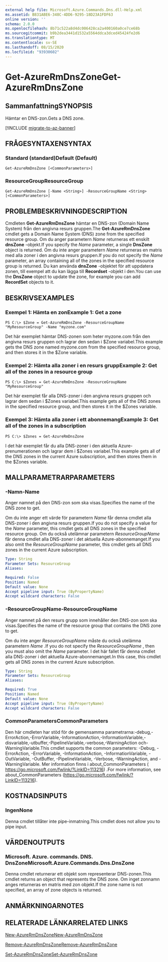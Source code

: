 ```yaml
---
external help file: Microsoft.Azure.Commands.Dns.dll-Help.xml
ms.assetid: B831ABE6-348C-4DD6-9295-18D23A1FDF63
online version: ''
schema: 2.0.0
ms.openlocfilehash: 8b71c522a8d4dc006428ca2a400160a0ce7ce68b
ms.sourcegitcommit: b9b2dea3441d1532a5564ddca3dced45424fe2d6
ms.translationtype: MT
ms.contentlocale: sv-SE
ms.lasthandoff: 08/15/2020
ms.locfileid: "93930602"
---
```

# <span data-ttu-id="95ace-101">Get-AzureRmDnsZone</span><span class="sxs-lookup"><span data-stu-id="95ace-101">Get-AzureRmDnsZone</span></span>

## <span data-ttu-id="95ace-102">Sammanfattning</span><span class="sxs-lookup"><span data-stu-id="95ace-102">SYNOPSIS</span></span>
<span data-ttu-id="95ace-103">Hämtar en DNS-zon.</span><span class="sxs-lookup"><span data-stu-id="95ace-103">Gets a DNS zone.</span></span>

[!INCLUDE [migrate-to-az-banner](../../includes/migrate-to-az-banner.md)]

## <span data-ttu-id="95ace-104">FRÅGESYNTAXEN</span><span class="sxs-lookup"><span data-stu-id="95ace-104">SYNTAX</span></span>

### <span data-ttu-id="95ace-105">Standard (standard)</span><span class="sxs-lookup"><span data-stu-id="95ace-105">Default (Default)</span></span>
```
Get-AzureRmDnsZone [<CommonParameters>]
```

### <span data-ttu-id="95ace-106">ResourceGroup</span><span class="sxs-lookup"><span data-stu-id="95ace-106">ResourceGroup</span></span>
```
Get-AzureRmDnsZone [-Name <String>] -ResourceGroupName <String> [<CommonParameters>]
```

## <span data-ttu-id="95ace-107">PROBLEMBESKRIVNING</span><span class="sxs-lookup"><span data-stu-id="95ace-107">DESCRIPTION</span></span>
<span data-ttu-id="95ace-108">Cmdleten **Get-AzureRmDnsZone** hämtar en DNS-zon (Domain Name System) från den angivna resurs gruppen.</span><span class="sxs-lookup"><span data-stu-id="95ace-108">The **Get-AzureRmDnsZone** cmdlet gets a Domain Name System (DNS) zone from the specified resource group.</span></span>
<span data-ttu-id="95ace-109">Om du anger parametern *Name* returneras ett enskilt **dnsZone** -objekt.</span><span class="sxs-lookup"><span data-stu-id="95ace-109">If you specify the *Name* parameter, a single **DnsZone** object is returned.</span></span>
<span data-ttu-id="95ace-110">Om du inte anger parametern *Name* returneras en matris med alla zoner i den angivna resurs gruppen.</span><span class="sxs-lookup"><span data-stu-id="95ace-110">If you do not specify the *Name* parameter, an array containing all of the zones in the specified resource group is returned.</span></span>
<span data-ttu-id="95ace-111">Du kan använda **dnsZone** -objektet för att uppdatera zonen, till exempel att du kan lägga till **Recordset** -objekt i den.</span><span class="sxs-lookup"><span data-stu-id="95ace-111">You can use the **DnsZone** object to update the zone, for example you can add **RecordSet** objects to it.</span></span>

## <span data-ttu-id="95ace-112">BESKRIVS</span><span class="sxs-lookup"><span data-stu-id="95ace-112">EXAMPLES</span></span>

### <span data-ttu-id="95ace-113">Exempel 1: Hämta en zon</span><span class="sxs-lookup"><span data-stu-id="95ace-113">Example 1: Get a zone</span></span>
```
PS C:\> $Zone = Get-AzureRmDnsZone -ResourceGroupName "MyResourceGroup" -Name "myzone.com"
```

<span data-ttu-id="95ace-114">Det här exemplet hämtar DNS-zonen som heter myzone.com från den angivna resurs gruppen och lagrar den sedan i $Zone variabel.</span><span class="sxs-lookup"><span data-stu-id="95ace-114">This example gets the DNS zone named myzone.com from the specified resource group, and then stores it in the $Zone variable.</span></span>

### <span data-ttu-id="95ace-115">Exempel 2: Hämta alla zoner i en resurs grupp</span><span class="sxs-lookup"><span data-stu-id="95ace-115">Example 2: Get all of the zones in a resource group</span></span>
```
PS C:\> $Zones = Get-AzureRmDnsZone -ResourceGroupName "MyResourceGroup"
```

<span data-ttu-id="95ace-116">Det här exemplet får alla DNS-zoner i den angivna resurs gruppen och lagrar dem sedan i $Zones variabel.</span><span class="sxs-lookup"><span data-stu-id="95ace-116">This example gets all of the DNS zones in the specified resource group, and then stores it in the $Zones variable.</span></span>

### <span data-ttu-id="95ace-117">Exempel 3: Hämta alla zoner i ett abonnemang</span><span class="sxs-lookup"><span data-stu-id="95ace-117">Example 3: Get all of the zones in a subscription</span></span>
```
PS C:\> $Zones = Get-AzureRmDnsZone
```

<span data-ttu-id="95ace-118">I det här exemplet får du alla DNS-zoner i den aktuella Azure-prenumerationen och lagrar dem i $Zones variabel.</span><span class="sxs-lookup"><span data-stu-id="95ace-118">This example gets all of the DNS zones in the current Azure subscription, and then stores them in the $Zones variable.</span></span>

## <span data-ttu-id="95ace-119">MALLPARAMETRAR</span><span class="sxs-lookup"><span data-stu-id="95ace-119">PARAMETERS</span></span>

### <span data-ttu-id="95ace-120">-Namn</span><span class="sxs-lookup"><span data-stu-id="95ace-120">-Name</span></span>
<span data-ttu-id="95ace-121">Anger namnet på den DNS-zon som ska visas.</span><span class="sxs-lookup"><span data-stu-id="95ace-121">Specifies the name of the DNS zone to get.</span></span>

<span data-ttu-id="95ace-122">Om du inte anger ett värde för parametern *Name* får denna cmdlet alla DNS-zoner i den angivna resurs gruppen.</span><span class="sxs-lookup"><span data-stu-id="95ace-122">If you do not specify a value for the *Name* parameter, this cmdlet gets all DNS zones in the specified resource group.</span></span>
<span data-ttu-id="95ace-123">Om du också utelämnar parametern *ResourceGroupName* får denna cmdlet alla DNS-zoner i det aktuella Azure-abonnemanget.</span><span class="sxs-lookup"><span data-stu-id="95ace-123">If you also omit the *ResourceGroupName* parameter, this cmdlet gets all DNS zones in the current Azure subscription.</span></span>

```yaml
Type: String
Parameter Sets: ResourceGroup
Aliases: 

Required: False
Position: Named
Default value: None
Accept pipeline input: True (ByPropertyName)
Accept wildcard characters: False
```

### <span data-ttu-id="95ace-124">-ResourceGroupName</span><span class="sxs-lookup"><span data-stu-id="95ace-124">-ResourceGroupName</span></span>
<span data-ttu-id="95ace-125">Anger namnet på den resurs grupp som innehåller den DNS-zon som ska visas.</span><span class="sxs-lookup"><span data-stu-id="95ace-125">Specifies the name of the resource group that contains the DNS zone to get.</span></span>

<span data-ttu-id="95ace-126">Om du inte anger *ResourceGroupName* måste du också utelämna parametern *Name* .</span><span class="sxs-lookup"><span data-stu-id="95ace-126">If you do not specify the *ResourceGroupName* , then you must also omit the *Name* parameter.</span></span>
<span data-ttu-id="95ace-127">I det här fallet får denna cmdlet alla DNS-zoner i det aktuella Azure-abonnemanget.</span><span class="sxs-lookup"><span data-stu-id="95ace-127">In this case, this cmdlet gets all DNS zones in the current Azure subscription.</span></span>

```yaml
Type: String
Parameter Sets: ResourceGroup
Aliases: 

Required: True
Position: Named
Default value: None
Accept pipeline input: True (ByPropertyName)
Accept wildcard characters: False
```

### <span data-ttu-id="95ace-128">CommonParameters</span><span class="sxs-lookup"><span data-stu-id="95ace-128">CommonParameters</span></span>
<span data-ttu-id="95ace-129">Den här cmdleten har stöd för de gemensamma parametrarna:-debug,-ErrorAction,-ErrorVariable,-InformationAction,-InformationVariable,-disvariable,-utbuffer,-PipelineVariable,-verbose,-WarningAction och-WarningVariable.</span><span class="sxs-lookup"><span data-stu-id="95ace-129">This cmdlet supports the common parameters: -Debug, -ErrorAction, -ErrorVariable, -InformationAction, -InformationVariable, -OutVariable, -OutBuffer, -PipelineVariable, -Verbose, -WarningAction, and -WarningVariable.</span></span> <span data-ttu-id="95ace-130">Mer information finns i about_CommonParameters ( https://go.microsoft.com/fwlink/?LinkID=113216) .</span><span class="sxs-lookup"><span data-stu-id="95ace-130">For more information, see about_CommonParameters (https://go.microsoft.com/fwlink/?LinkID=113216).</span></span>

## <span data-ttu-id="95ace-131">KOSTNADS</span><span class="sxs-lookup"><span data-stu-id="95ace-131">INPUTS</span></span>

### <span data-ttu-id="95ace-132">Ingen</span><span class="sxs-lookup"><span data-stu-id="95ace-132">None</span></span>
<span data-ttu-id="95ace-133">Denna cmdlet tillåter inte pipe-inmatning.</span><span class="sxs-lookup"><span data-stu-id="95ace-133">This cmdlet does not allow you to pipe input.</span></span>

## <span data-ttu-id="95ace-134">VÄRDEN</span><span class="sxs-lookup"><span data-stu-id="95ace-134">OUTPUTS</span></span>

### <span data-ttu-id="95ace-135">Microsoft. Azure. commands. DNS. DnsZone</span><span class="sxs-lookup"><span data-stu-id="95ace-135">Microsoft.Azure.Commands.Dns.DnsZone</span></span>
<span data-ttu-id="95ace-136">Denna cmdlet returnerar ett objekt som representerar DNS-zonen.</span><span class="sxs-lookup"><span data-stu-id="95ace-136">This cmdlet returns an object that represents the DNS zone.</span></span>
<span data-ttu-id="95ace-137">Om inget zonnamn anges returneras en matris med zon objekt.</span><span class="sxs-lookup"><span data-stu-id="95ace-137">If the zone name is not specified, an array of zone objects is returned.</span></span>

## <span data-ttu-id="95ace-138">ANMÄRKNINGAR</span><span class="sxs-lookup"><span data-stu-id="95ace-138">NOTES</span></span>

## <span data-ttu-id="95ace-139">RELATERADE LÄNKAR</span><span class="sxs-lookup"><span data-stu-id="95ace-139">RELATED LINKS</span></span>

[<span data-ttu-id="95ace-140">New-AzureRmDnsZone</span><span class="sxs-lookup"><span data-stu-id="95ace-140">New-AzureRmDnsZone</span></span>](./New-AzureRmDnsZone.md)

[<span data-ttu-id="95ace-141">Remove-AzureRmDnsZone</span><span class="sxs-lookup"><span data-stu-id="95ace-141">Remove-AzureRmDnsZone</span></span>](./Remove-AzureRmDnsZone.md)

[<span data-ttu-id="95ace-142">Set-AzureRmDnsZone</span><span class="sxs-lookup"><span data-stu-id="95ace-142">Set-AzureRmDnsZone</span></span>](./Set-AzureRmDnsZone.md)
